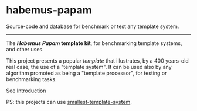 habemus-papam
=============

Source-code and database for benchmark or test any template system.

------

The **_Habemus Papam_ template kit**, for benchmarking template systems, and other uses.

This project presents a popular _template_ that illustrates, by a 400 years-old real case,  the use of a "template system". It can be used also by any algorithm promoted as being a "template processor",  for testing or benchmarking tasks.

See [Introduction](../../wiki/Introduction)

PS: this projects can use [smallest-template-system](../../../smallest-template-system).


